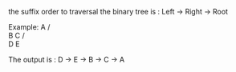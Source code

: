 the suffix order to traversal the binary tree is :
Left -> Right -> Root

Example:
        A
       / \
      B   C
     / \
    D   E    

The output is :
D -> E -> B -> C -> A

